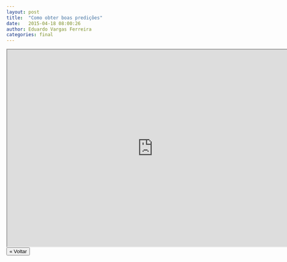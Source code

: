```yaml
---
layout: post
title:  "Como obter boas predições"
date:   2015-04-18 08:00:26
author: Eduardo Vargas Ferreira
categories: final
---
```


<center>
<iframe width="760" height="515" src="https://www.youtube.com/embed/rthcyV1zrzc?autoplay=0"> </iframe>
</center>


<FORM>
<INPUT Type="BUTTON" align="left" Value="&laquo; Voltar" Onclick="window.location.href='{{ site.baseurl }}/1parte/'">
</FORM>
